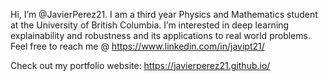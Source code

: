 Hi, I’m @JavierPerez21. I am a third year Physics and Mathematics student at the University of British Columbia. 
I’m interested in deep learning explainability and robustness and its applications to real world problems.
Feel free to reach me @ https://www.linkedin.com/in/javipt21/

Check out my portfolio website: https://javierperez21.github.io/
